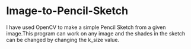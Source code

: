 # Image-to-Pencil-Sketch
I have used OpenCV to make a simple Pencil Sketch from a given image.This program can work on any image and the shades in the sketch can be changed by changing the k_size value.
